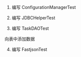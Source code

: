 1. 编写 ConfigurationManagerTest

2. 编写 JDBCHelperTest

3. 编写 TaskDAOTest

向表中添加数据

4. 编写 FastjsonTest
